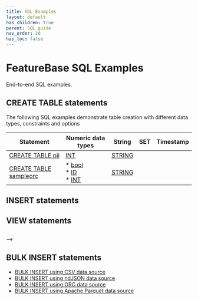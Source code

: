 ```yaml
---
title: SQL Examples
layout: default
has_children: true
parent: SQL guide
nav_order: 20
has_toc: false
---
```

# FeatureBase SQL Examples

End-to-end SQL examples.

## CREATE TABLE statements

The following SQL examples demonstrate table creation with different data types, constraints and options

| Statement | Numeric data types | String | SET | Timestamp |
|---|---|---|---|---|
| [CREATE TABLE pii](/docs/sql-guide/examples/insert-bulk-csv/sql-eg-table-create-pii) | [INT](/docs/sql-guide/data-types/data-type-int) | [STRING](/docs/sql-guide/data-types/data-type-string)|  |  |
| [CREATE TABLE sampleorc](/docs/sql-guide/examples/insert-bulk-orc/sql-eg-table-create-sampleorc) | * [bool](/docs/sql-guide/data-types/data-type-bool)<br/>* [ID](/docs/sql-guide/data-types/data-type-id)<br/>* [INT](/docs/sql-guide/data-types/data-type-int) | [STRING](/docs/sql-guide/data-types/data-type-string) |  |  |

## INSERT statements


## VIEW statements



##


-->

## BULK INSERT statements

* [BULK INSERT using CSV data source](/docs/sql-guide/examples/insert-bulk-csv/sql-eg-insert-bulk-csv)
* [BULK INSERT using ndJSON data source](/docs/sql-guide/examples/insert-bulk-ndjson/sql-eg-insert-bulk-ndjson)
* [BULK INSERT using ORC data source](/docs/sql-guide/examples/insert-bulk-orc/statement-insert-bulk-orc-example)
* [BULK INSERT using Apache Parquet data source](/docs/sql-guide/examples/insert-bulk-parquet/sql-eg-insert-bulk-parquet)
